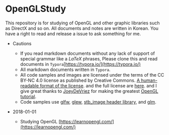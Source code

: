 # OpenGLStudy

This repository is for studying of OpenGL and other graphic libraries such as DirectX and so on. All documents and notes are written in Korean. You have a right to read and release a issue to ask something for me.

* Cautions
  * If you read markdown documents without any lack of support of special grammar like a $LaTeX$ phrases, Please clone this and read documents in `Typora`[https://typora.io/](https://typora.io/)
  * All markdown documents written in `Typora`.
  * All code samples and images are licensed under the terms of the CC BY-NC 4.0 license as published by Creative Commons. [A human-readable format of the license](https://creativecommons.org/licenses/by-nc/4.0/). and the full license are [here](https://creativecommons.org/licenses/by/4.0/legalcode). and I give great thanks to [JoeyDeVriez](https://twitter.com/JoeyDeVriez) for making the greatest [OpenGL tutorial](https://learnopengl.com/).
  * Code samples use [glfw](https://github.com/glfw/glfw), [glew](https://github.com/nigels-com/glew), [stb_image header library](https://github.com/nothings/stb), and [glm](https://github.com/g-truc/glm).



* 2018-01-01
  * Studying OpenGL [https://learnopengl.com/](https://learnopengl.com/)
